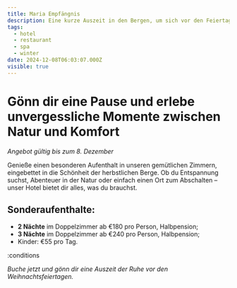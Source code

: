 ```yaml
---
title: Maria Empfängnis
description: Eine kurze Auszeit in den Bergen, um sich vor den Feiertagen aufzuladen
tags:
  - hotel
  - restaurant
  - spa
  - winter
date: 2024-12-08T06:03:07.000Z
visible: true
---
```


# Gönn dir eine Pause und erlebe unvergessliche Momente zwischen Natur und Komfort

*Angebot gültig bis zum 8. Dezember*

Genieße einen besonderen Aufenthalt in unseren gemütlichen Zimmern, eingebettet in die Schönheit der herbstlichen Berge. Ob du Entspannung suchst, Abenteuer in der Natur oder einfach einen Ort zum Abschalten – unser Hotel bietet dir alles, was du brauchst.

## Sonderaufenthalte:

- **2 Nächte** im Doppelzimmer ab €180 pro Person, Halbpension;
- **3 Nächte** im Doppelzimmer ab €240 pro Person, Halbpension;
- Kinder: €55 pro Tag.

:conditions

*Buche jetzt und gönn dir eine Auszeit der Ruhe vor den Weihnachtsfeiertagen.*
